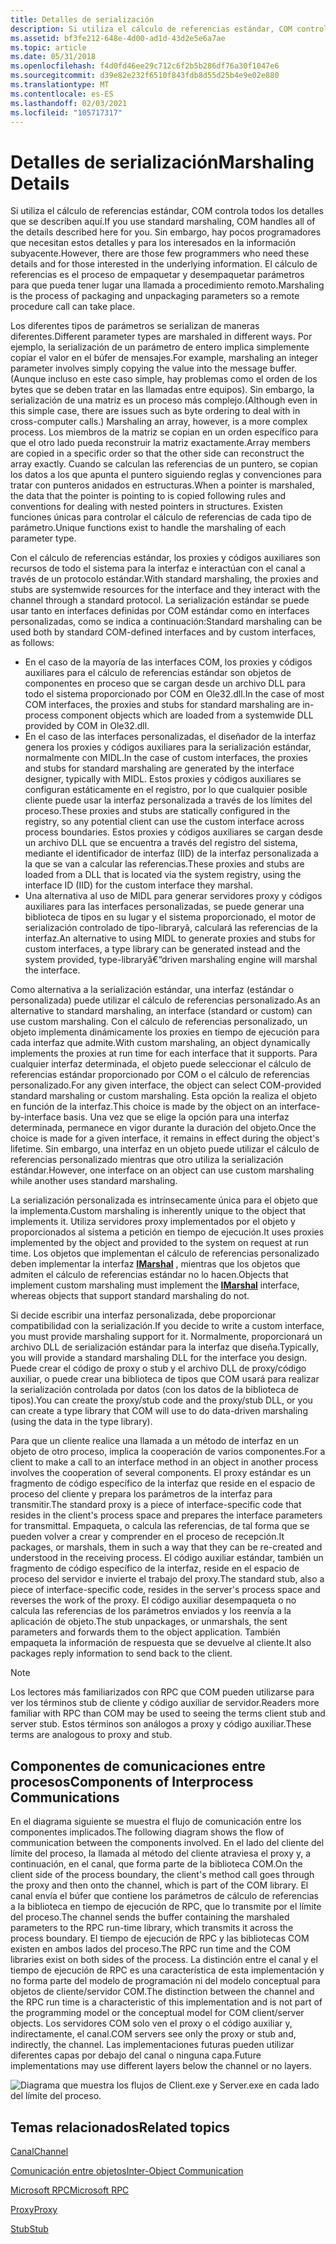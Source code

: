 ```yaml
---
title: Detalles de serialización
description: Si utiliza el cálculo de referencias estándar, COM controla todos los detalles que se describen aquí.
ms.assetid: bf3fe212-648e-4d00-ad1d-43d2e5e6a7ae
ms.topic: article
ms.date: 05/31/2018
ms.openlocfilehash: f4d0fd46ee29c712c6f2b5b286df76a30f1047e6
ms.sourcegitcommit: d39e82e232f6510f843fdb8d55d25b4e9e02e880
ms.translationtype: MT
ms.contentlocale: es-ES
ms.lasthandoff: 02/03/2021
ms.locfileid: "105717317"
---
```

# <a name="marshaling-details"></a><span data-ttu-id="66c43-103">Detalles de serialización</span><span class="sxs-lookup"><span data-stu-id="66c43-103">Marshaling Details</span></span>

<span data-ttu-id="66c43-104">Si utiliza el cálculo de referencias estándar, COM controla todos los detalles que se describen aquí.</span><span class="sxs-lookup"><span data-stu-id="66c43-104">If you use standard marshaling, COM handles all of the details described here for you.</span></span> <span data-ttu-id="66c43-105">Sin embargo, hay pocos programadores que necesitan estos detalles y para los interesados en la información subyacente.</span><span class="sxs-lookup"><span data-stu-id="66c43-105">However, there are those few programmers who need these details and for those interested in the underlying information.</span></span> <span data-ttu-id="66c43-106">El cálculo de referencias es el proceso de empaquetar y desempaquetar parámetros para que pueda tener lugar una llamada a procedimiento remoto.</span><span class="sxs-lookup"><span data-stu-id="66c43-106">Marshaling is the process of packaging and unpackaging parameters so a remote procedure call can take place.</span></span>

<span data-ttu-id="66c43-107">Los diferentes tipos de parámetros se serializan de maneras diferentes.</span><span class="sxs-lookup"><span data-stu-id="66c43-107">Different parameter types are marshaled in different ways.</span></span> <span data-ttu-id="66c43-108">Por ejemplo, la serialización de un parámetro de entero implica simplemente copiar el valor en el búfer de mensajes.</span><span class="sxs-lookup"><span data-stu-id="66c43-108">For example, marshaling an integer parameter involves simply copying the value into the message buffer.</span></span> <span data-ttu-id="66c43-109">(Aunque incluso en este caso simple, hay problemas como el orden de los bytes que se deben tratar en las llamadas entre equipos). Sin embargo, la serialización de una matriz es un proceso más complejo.</span><span class="sxs-lookup"><span data-stu-id="66c43-109">(Although even in this simple case, there are issues such as byte ordering to deal with in cross-computer calls.) Marshaling an array, however, is a more complex process.</span></span> <span data-ttu-id="66c43-110">Los miembros de la matriz se copian en un orden específico para que el otro lado pueda reconstruir la matriz exactamente.</span><span class="sxs-lookup"><span data-stu-id="66c43-110">Array members are copied in a specific order so that the other side can reconstruct the array exactly.</span></span> <span data-ttu-id="66c43-111">Cuando se calculan las referencias de un puntero, se copian los datos a los que apunta el puntero siguiendo reglas y convenciones para tratar con punteros anidados en estructuras.</span><span class="sxs-lookup"><span data-stu-id="66c43-111">When a pointer is marshaled, the data that the pointer is pointing to is copied following rules and conventions for dealing with nested pointers in structures.</span></span> <span data-ttu-id="66c43-112">Existen funciones únicas para controlar el cálculo de referencias de cada tipo de parámetro.</span><span class="sxs-lookup"><span data-stu-id="66c43-112">Unique functions exist to handle the marshaling of each parameter type.</span></span>

<span data-ttu-id="66c43-113">Con el cálculo de referencias estándar, los proxies y códigos auxiliares son recursos de todo el sistema para la interfaz e interactúan con el canal a través de un protocolo estándar.</span><span class="sxs-lookup"><span data-stu-id="66c43-113">With standard marshaling, the proxies and stubs are systemwide resources for the interface and they interact with the channel through a standard protocol.</span></span> <span data-ttu-id="66c43-114">La serialización estándar se puede usar tanto en interfaces definidas por COM estándar como en interfaces personalizadas, como se indica a continuación:</span><span class="sxs-lookup"><span data-stu-id="66c43-114">Standard marshaling can be used both by standard COM-defined interfaces and by custom interfaces, as follows:</span></span>

-   <span data-ttu-id="66c43-115">En el caso de la mayoría de las interfaces COM, los proxies y códigos auxiliares para el cálculo de referencias estándar son objetos de componentes en proceso que se cargan desde un archivo DLL para todo el sistema proporcionado por COM en Ole32.dll.</span><span class="sxs-lookup"><span data-stu-id="66c43-115">In the case of most COM interfaces, the proxies and stubs for standard marshaling are in-process component objects which are loaded from a systemwide DLL provided by COM in Ole32.dll.</span></span>
-   <span data-ttu-id="66c43-116">En el caso de las interfaces personalizadas, el diseñador de la interfaz genera los proxies y códigos auxiliares para la serialización estándar, normalmente con MIDL.</span><span class="sxs-lookup"><span data-stu-id="66c43-116">In the case of custom interfaces, the proxies and stubs for standard marshaling are generated by the interface designer, typically with MIDL.</span></span> <span data-ttu-id="66c43-117">Estos proxies y códigos auxiliares se configuran estáticamente en el registro, por lo que cualquier posible cliente puede usar la interfaz personalizada a través de los límites del proceso.</span><span class="sxs-lookup"><span data-stu-id="66c43-117">These proxies and stubs are statically configured in the registry, so any potential client can use the custom interface across process boundaries.</span></span> <span data-ttu-id="66c43-118">Estos proxies y códigos auxiliares se cargan desde un archivo DLL que se encuentra a través del registro del sistema, mediante el identificador de interfaz (IID) de la interfaz personalizada a la que se van a calcular las referencias.</span><span class="sxs-lookup"><span data-stu-id="66c43-118">These proxies and stubs are loaded from a DLL that is located via the system registry, using the interface ID (IID) for the custom interface they marshal.</span></span>
-   <span data-ttu-id="66c43-119">Una alternativa al uso de MIDL para generar servidores proxy y códigos auxiliares para las interfaces personalizadas, se puede generar una biblioteca de tipos en su lugar y el sistema proporcionado, el motor de serialización controlado de tipo-libraryâ, calculará las referencias de la interfaz.</span><span class="sxs-lookup"><span data-stu-id="66c43-119">An alternative to using MIDL to generate proxies and stubs for custom interfaces, a type library can be generated instead and the system provided, type-libraryâ€“driven marshaling engine will marshal the interface.</span></span>

<span data-ttu-id="66c43-120">Como alternativa a la serialización estándar, una interfaz (estándar o personalizada) puede utilizar el cálculo de referencias personalizado.</span><span class="sxs-lookup"><span data-stu-id="66c43-120">As an alternative to standard marshaling, an interface (standard or custom) can use custom marshaling.</span></span> <span data-ttu-id="66c43-121">Con el cálculo de referencias personalizado, un objeto implementa dinámicamente los proxies en tiempo de ejecución para cada interfaz que admite.</span><span class="sxs-lookup"><span data-stu-id="66c43-121">With custom marshaling, an object dynamically implements the proxies at run time for each interface that it supports.</span></span> <span data-ttu-id="66c43-122">Para cualquier interfaz determinada, el objeto puede seleccionar el cálculo de referencias estándar proporcionado por COM o el cálculo de referencias personalizado.</span><span class="sxs-lookup"><span data-stu-id="66c43-122">For any given interface, the object can select COM-provided standard marshaling or custom marshaling.</span></span> <span data-ttu-id="66c43-123">Esta opción la realiza el objeto en función de la interfaz.</span><span class="sxs-lookup"><span data-stu-id="66c43-123">This choice is made by the object on an interface-by-interface basis.</span></span> <span data-ttu-id="66c43-124">Una vez que se elige la opción para una interfaz determinada, permanece en vigor durante la duración del objeto.</span><span class="sxs-lookup"><span data-stu-id="66c43-124">Once the choice is made for a given interface, it remains in effect during the object's lifetime.</span></span> <span data-ttu-id="66c43-125">Sin embargo, una interfaz en un objeto puede utilizar el cálculo de referencias personalizado mientras que otro utiliza la serialización estándar.</span><span class="sxs-lookup"><span data-stu-id="66c43-125">However, one interface on an object can use custom marshaling while another uses standard marshaling.</span></span>

<span data-ttu-id="66c43-126">La serialización personalizada es intrínsecamente única para el objeto que la implementa.</span><span class="sxs-lookup"><span data-stu-id="66c43-126">Custom marshaling is inherently unique to the object that implements it.</span></span> <span data-ttu-id="66c43-127">Utiliza servidores proxy implementados por el objeto y proporcionados al sistema a petición en tiempo de ejecución.</span><span class="sxs-lookup"><span data-stu-id="66c43-127">It uses proxies implemented by the object and provided to the system on request at run time.</span></span> <span data-ttu-id="66c43-128">Los objetos que implementan el cálculo de referencias personalizado deben implementar la interfaz [**IMarshal**](/windows/win32/api/objidlbase/nn-objidlbase-imarshal) , mientras que los objetos que admiten el cálculo de referencias estándar no lo hacen.</span><span class="sxs-lookup"><span data-stu-id="66c43-128">Objects that implement custom marshaling must implement the [**IMarshal**](/windows/win32/api/objidlbase/nn-objidlbase-imarshal) interface, whereas objects that support standard marshaling do not.</span></span>

<span data-ttu-id="66c43-129">Si decide escribir una interfaz personalizada, debe proporcionar compatibilidad con la serialización.</span><span class="sxs-lookup"><span data-stu-id="66c43-129">If you decide to write a custom interface, you must provide marshaling support for it.</span></span> <span data-ttu-id="66c43-130">Normalmente, proporcionará un archivo DLL de serialización estándar para la interfaz que diseña.</span><span class="sxs-lookup"><span data-stu-id="66c43-130">Typically, you will provide a standard marshaling DLL for the interface you design.</span></span> <span data-ttu-id="66c43-131">Puede crear el código de proxy o stub y el archivo DLL de proxy/código auxiliar, o puede crear una biblioteca de tipos que COM usará para realizar la serialización controlada por datos (con los datos de la biblioteca de tipos).</span><span class="sxs-lookup"><span data-stu-id="66c43-131">You can create the proxy/stub code and the proxy/stub DLL, or you can create a type library that COM will use to do data-driven marshaling (using the data in the type library).</span></span>

<span data-ttu-id="66c43-132">Para que un cliente realice una llamada a un método de interfaz en un objeto de otro proceso, implica la cooperación de varios componentes.</span><span class="sxs-lookup"><span data-stu-id="66c43-132">For a client to make a call to an interface method in an object in another process involves the cooperation of several components.</span></span> <span data-ttu-id="66c43-133">El proxy estándar es un fragmento de código específico de la interfaz que reside en el espacio de proceso del cliente y prepara los parámetros de la interfaz para transmitir.</span><span class="sxs-lookup"><span data-stu-id="66c43-133">The standard proxy is a piece of interface-specific code that resides in the client's process space and prepares the interface parameters for transmittal.</span></span> <span data-ttu-id="66c43-134">Empaqueta, o calcula las referencias, de tal forma que se pueden volver a crear y comprender en el proceso de recepción.</span><span class="sxs-lookup"><span data-stu-id="66c43-134">It packages, or marshals, them in such a way that they can be re-created and understood in the receiving process.</span></span> <span data-ttu-id="66c43-135">El código auxiliar estándar, también un fragmento de código específico de la interfaz, reside en el espacio de proceso del servidor e invierte el trabajo del proxy.</span><span class="sxs-lookup"><span data-stu-id="66c43-135">The standard stub, also a piece of interface-specific code, resides in the server's process space and reverses the work of the proxy.</span></span> <span data-ttu-id="66c43-136">El código auxiliar desempaqueta o no calcula las referencias de los parámetros enviados y los reenvía a la aplicación de objeto.</span><span class="sxs-lookup"><span data-stu-id="66c43-136">The stub unpackages, or unmarshals, the sent parameters and forwards them to the object application.</span></span> <span data-ttu-id="66c43-137">También empaqueta la información de respuesta que se devuelve al cliente.</span><span class="sxs-lookup"><span data-stu-id="66c43-137">It also packages reply information to send back to the client.</span></span>

> [!Note]  
> <span data-ttu-id="66c43-138">Los lectores más familiarizados con RPC que COM pueden utilizarse para ver los términos stub de cliente y código auxiliar de servidor.</span><span class="sxs-lookup"><span data-stu-id="66c43-138">Readers more familiar with RPC than COM may be used to seeing the terms client stub and server stub.</span></span> <span data-ttu-id="66c43-139">Estos términos son análogos a proxy y código auxiliar.</span><span class="sxs-lookup"><span data-stu-id="66c43-139">These terms are analogous to proxy and stub.</span></span>

 

## <a name="components-of-interprocess-communications"></a><span data-ttu-id="66c43-140">Componentes de comunicaciones entre procesos</span><span class="sxs-lookup"><span data-stu-id="66c43-140">Components of Interprocess Communications</span></span>

<span data-ttu-id="66c43-141">En el diagrama siguiente se muestra el flujo de comunicación entre los componentes implicados.</span><span class="sxs-lookup"><span data-stu-id="66c43-141">The following diagram shows the flow of communication between the components involved.</span></span> <span data-ttu-id="66c43-142">En el lado del cliente del límite del proceso, la llamada al método del cliente atraviesa el proxy y, a continuación, en el canal, que forma parte de la biblioteca COM.</span><span class="sxs-lookup"><span data-stu-id="66c43-142">On the client side of the process boundary, the client's method call goes through the proxy and then onto the channel, which is part of the COM library.</span></span> <span data-ttu-id="66c43-143">El canal envía el búfer que contiene los parámetros de cálculo de referencias a la biblioteca en tiempo de ejecución de RPC, que lo transmite por el límite del proceso.</span><span class="sxs-lookup"><span data-stu-id="66c43-143">The channel sends the buffer containing the marshaled parameters to the RPC run-time library, which transmits it across the process boundary.</span></span> <span data-ttu-id="66c43-144">El tiempo de ejecución de RPC y las bibliotecas COM existen en ambos lados del proceso.</span><span class="sxs-lookup"><span data-stu-id="66c43-144">The RPC run time and the COM libraries exist on both sides of the process.</span></span> <span data-ttu-id="66c43-145">La distinción entre el canal y el tiempo de ejecución de RPC es una característica de esta implementación y no forma parte del modelo de programación ni del modelo conceptual para objetos de cliente/servidor COM.</span><span class="sxs-lookup"><span data-stu-id="66c43-145">The distinction between the channel and the RPC run time is a characteristic of this implementation and is not part of the programming model or the conceptual model for COM client/server objects.</span></span> <span data-ttu-id="66c43-146">Los servidores COM solo ven el proxy o el código auxiliar y, indirectamente, el canal.</span><span class="sxs-lookup"><span data-stu-id="66c43-146">COM servers see only the proxy or stub and, indirectly, the channel.</span></span> <span data-ttu-id="66c43-147">Las implementaciones futuras pueden utilizar diferentes capas por debajo del canal o ninguna capa.</span><span class="sxs-lookup"><span data-stu-id="66c43-147">Future implementations may use different layers below the channel or no layers.</span></span>

![Diagrama que muestra los flujos de Client.exe y Server.exe en cada lado del límite del proceso.](images/457036c1-98b8-4f35-aebe-70de38112b83.png)

## <a name="related-topics"></a><span data-ttu-id="66c43-149">Temas relacionados</span><span class="sxs-lookup"><span data-stu-id="66c43-149">Related topics</span></span>

<dl> <dt>

[<span data-ttu-id="66c43-150">Canal</span><span class="sxs-lookup"><span data-stu-id="66c43-150">Channel</span></span>](channel.md)
</dt> <dt>

[<span data-ttu-id="66c43-151">Comunicación entre objetos</span><span class="sxs-lookup"><span data-stu-id="66c43-151">Inter-Object Communication</span></span>](inter-object-communication.md)
</dt> <dt>

[<span data-ttu-id="66c43-152">Microsoft RPC</span><span class="sxs-lookup"><span data-stu-id="66c43-152">Microsoft RPC</span></span>](microsoft-rpc.md)
</dt> <dt>

[<span data-ttu-id="66c43-153">Proxy</span><span class="sxs-lookup"><span data-stu-id="66c43-153">Proxy</span></span>](proxy.md)
</dt> <dt>

[<span data-ttu-id="66c43-154">Stub</span><span class="sxs-lookup"><span data-stu-id="66c43-154">Stub</span></span>](stub.md)
</dt> </dl>

 

 